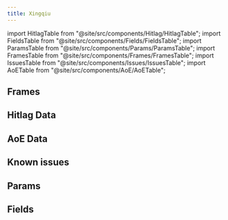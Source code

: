 ```yaml
---
title: Xingqiu
---
```


import HitlagTable from "@site/src/components/Hitlag/HitlagTable";
import FieldsTable from "@site/src/components/Fields/FieldsTable";
import ParamsTable from "@site/src/components/Params/ParamsTable";
import FramesTable from "@site/src/components/Frames/FramesTable";
import IssuesTable from "@site/src/components/Issues/IssuesTable";
import AoETable from "@site/src/components/AoE/AoETable";

## Frames

<FramesTable character="xingqiu" />

## Hitlag Data

<HitlagTable character="xingqiu" />

## AoE Data

<AoETable character="xingqiu" />

## Known issues

<IssuesTable character="xingqiu" />

## Params

<ParamsTable character="xingqiu" />

## Fields

<FieldsTable character="xingqiu" />
